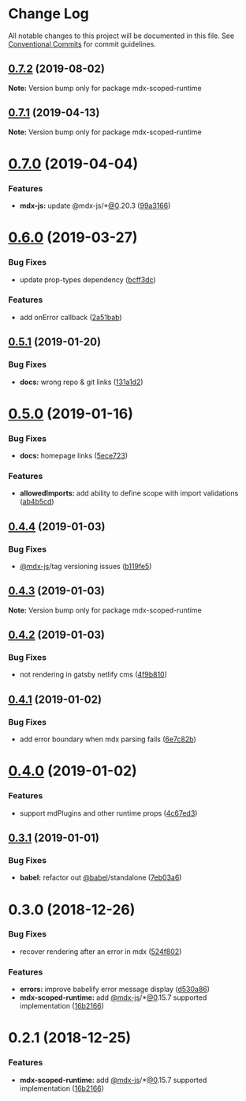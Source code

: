 # Change Log

All notable changes to this project will be documented in this file.
See [Conventional Commits](https://conventionalcommits.org) for commit guidelines.

## [0.7.2](https://github.com/karolis-sh/gatsby-mdx/tree/master/packages/mdx-scoped-runtime/compare/mdx-scoped-runtime@0.7.1...mdx-scoped-runtime@0.7.2) (2019-08-02)

**Note:** Version bump only for package mdx-scoped-runtime

## [0.7.1](https://github.com/karolis-sh/gatsby-mdx/tree/master/packages/mdx-scoped-runtime/compare/mdx-scoped-runtime@0.7.0...mdx-scoped-runtime@0.7.1) (2019-04-13)

**Note:** Version bump only for package mdx-scoped-runtime

# [0.7.0](https://github.com/karolis-sh/gatsby-mdx/tree/master/packages/mdx-scoped-runtime/compare/mdx-scoped-runtime@0.6.0...mdx-scoped-runtime@0.7.0) (2019-04-04)

### Features

- **mdx-js:** update @mdx-js/\*[@0](https://github.com/0).20.3 ([99a3166](https://github.com/karolis-sh/gatsby-mdx/tree/master/packages/mdx-scoped-runtime/commit/99a3166))

# [0.6.0](https://github.com/karolis-sh/gatsby-mdx/tree/master/packages/mdx-scoped-runtime/compare/mdx-scoped-runtime@0.5.1...mdx-scoped-runtime@0.6.0) (2019-03-27)

### Bug Fixes

- update prop-types dependency ([bcff3dc](https://github.com/karolis-sh/gatsby-mdx/tree/master/packages/mdx-scoped-runtime/commit/bcff3dc))

### Features

- add onError callback ([2a51bab](https://github.com/karolis-sh/gatsby-mdx/tree/master/packages/mdx-scoped-runtime/commit/2a51bab))

## [0.5.1](https://github.com/karolis-sh/gatsby-mdx/tree/master/packages/mdx-scoped-runtime/compare/mdx-scoped-runtime@0.5.0...mdx-scoped-runtime@0.5.1) (2019-01-20)

### Bug Fixes

- **docs:** wrong repo & git links ([131a1d2](https://github.com/karolis-sh/gatsby-mdx/tree/master/packages/mdx-scoped-runtime/commit/131a1d2))

# [0.5.0](https://github.com/karolis-sh/gatsby-mdx/blob/master/packages/mdx-scoped-runtime/compare/mdx-scoped-runtime@0.4.4...mdx-scoped-runtime@0.5.0) (2019-01-16)

### Bug Fixes

- **docs:** homepage links ([5ece723](https://github.com/karolis-sh/gatsby-mdx/blob/master/packages/mdx-scoped-runtime/commit/5ece723))

### Features

- **allowedImports:** add ability to define scope with import validations ([ab4b5cd](https://github.com/karolis-sh/gatsby-mdx/blob/master/packages/mdx-scoped-runtime/commit/ab4b5cd))

## [0.4.4](https://github.com/karolis-sh/gatsby-mdx/blob/master/packages/mdx-scoped-runtime/compare/mdx-scoped-runtime@0.4.3...mdx-scoped-runtime@0.4.4) (2019-01-03)

### Bug Fixes

- [@mdx-js](https://github.com/mdx-js)/tag versioning issues ([b119fe5](https://github.com/karolis-sh/gatsby-mdx/blob/master/packages/mdx-scoped-runtime/commit/b119fe5))

## [0.4.3](https://github.com/karolis-sh/gatsby-mdx/blob/master/packages/mdx-scoped-runtime/compare/mdx-scoped-runtime@0.4.2...mdx-scoped-runtime@0.4.3) (2019-01-03)

**Note:** Version bump only for package mdx-scoped-runtime

## [0.4.2](https://github.com/karolis-sh/gatsby-mdx/blob/master/packages/mdx-scoped-runtime/compare/mdx-scoped-runtime@0.4.1...mdx-scoped-runtime@0.4.2) (2019-01-03)

### Bug Fixes

- not rendering in gatsby netlify cms ([4f9b810](https://github.com/karolis-sh/gatsby-mdx/blob/master/packages/mdx-scoped-runtime/commit/4f9b810))

## [0.4.1](https://github.com/karolis-sh/gatsby-mdx/blob/master/packages/mdx-scoped-runtime/compare/mdx-scoped-runtime@0.4.0...mdx-scoped-runtime@0.4.1) (2019-01-02)

### Bug Fixes

- add error boundary when mdx parsing fails ([6e7c82b](https://github.com/karolis-sh/gatsby-mdx/blob/master/packages/mdx-scoped-runtime/commit/6e7c82b))

# [0.4.0](https://github.com/karolis-sh/gatsby-mdx/blob/master/packages/mdx-scoped-runtime/compare/mdx-scoped-runtime@0.3.1...mdx-scoped-runtime@0.4.0) (2019-01-02)

### Features

- support mdPlugins and other runtime props ([4c67ed3](https://github.com/karolis-sh/gatsby-mdx/blob/master/packages/mdx-scoped-runtime/commit/4c67ed3))

## [0.3.1](https://github.com/karolis-sh/gatsby-mdx/blob/master/packages/mdx-scoped-runtime/compare/mdx-scoped-runtime@0.3.0...mdx-scoped-runtime@0.3.1) (2019-01-01)

### Bug Fixes

- **babel:** refactor out [@babel](https://github.com/babel)/standalone ([7eb03a6](https://github.com/karolis-sh/gatsby-mdx/blob/master/packages/mdx-scoped-runtime/commit/7eb03a6))

# 0.3.0 (2018-12-26)

### Bug Fixes

- recover rendering after an error in mdx ([524f802](https://github.com/karolis-sh/gatsby-mdx/blob/master/packages/mdx-scoped-runtime/commit/524f802))

### Features

- **errors:** improve babelify error message display ([d530a86](https://github.com/karolis-sh/gatsby-mdx/blob/master/packages/mdx-scoped-runtime/commit/d530a86))
- **mdx-scoped-runtime:** add [@mdx-js](https://github.com/mdx-js)/\*[@0](https://github.com/0).15.7 supported implementation ([16b2166](https://github.com/karolis-sh/gatsby-mdx/blob/master/packages/mdx-scoped-runtime/commit/16b2166))

# 0.2.1 (2018-12-25)

### Features

- **mdx-scoped-runtime:** add [@mdx-js](https://github.com/mdx-js)/\*[@0](https://github.com/0).15.7 supported implementation ([16b2166](https://github.com/karolis-sh/gatsby-mdx/blob/master/packages/mdx-scoped-runtime/commit/16b2166))
